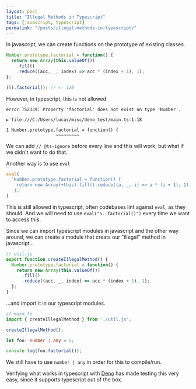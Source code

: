 ```yaml
---
layout: post
title: "Illegal Methods in Typescript"
tags: [javascript, typescript]
permalink: "/posts/illegal-methods-in-typescript/"
---
```


In javascript, we can create functions on the prototype of existing classes.
```js
Number.prototype.factorial = function() {
  return new Array(this.valueOf())
    .fill()
    .reduce((acc, _, index) => acc * (index + 1), 1);
};

(5).factorial(); // <- 120

```

However, in typescript, this is not allowed
```
error TS2339: Property 'factorial' does not exist on type 'Number'.

► file:///C:/Users/lucas/misc/deno_test/main.ts:1:18

1 Number.prototype.factorial = function() {
                   ~~~~~~~~~
```


We can add `// @ts-ignore` before every line and this will work, but what if we didn't want to do that.

Another way is to use `eval`
```ts
eval(
  `Number.prototype.factorial = function() {
  	return new Array(+this).fill().reduce((a, _, i) => a * (i + 1), 1);
   };`
)
```


This is still allowed in typescript, often codebases lint against `eval`, as they should.
And we will need to use `eval("5..factorial()")` every time we want to access this.

Since we can import typescript modules in javascript and the other way around, we can create a module that creats our "illegal" method in javascript...
```js
// util.js
export function createIllegalMethod() {
  Number.prototype.factorial = function() {
    return new Array(this.valueOf())
      .fill()
      .reduce((acc, _, index) => acc * (index + 1), 1);
  };
}

```
...and import it in our typescript modules.
```ts
// main.ts
import { createIllegalMethod } from './util.js';

createIllegalMethod();

let foo: number | any = 5;

console.log(foo.factorial());
```
We still have to use `number | any` in order for this to compile/run.

Verifying what works in typescript with [Deno](https://deno.land/) has made testing this very easy, since it supports typescript out of the box.

